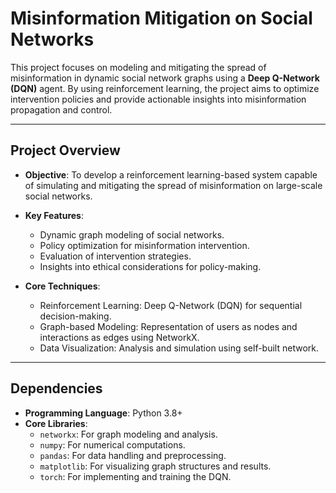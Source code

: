 # Misinformation Mitigation on Social Networks

This project focuses on modeling and mitigating the spread of misinformation in dynamic social network graphs using a **Deep Q-Network (DQN)** agent. By using reinforcement learning, the project aims to optimize intervention policies and provide actionable insights into misinformation propagation and control.

---

## **Project Overview**

- **Objective**: 
  To develop a reinforcement learning-based system capable of simulating and mitigating the spread of misinformation on large-scale social networks.
  
- **Key Features**:
  - Dynamic graph modeling of social networks.
  - Policy optimization for misinformation intervention.
  - Evaluation of intervention strategies.
  - Insights into ethical considerations for policy-making.

- **Core Techniques**:
  - Reinforcement Learning: Deep Q-Network (DQN) for sequential decision-making.
  - Graph-based Modeling: Representation of users as nodes and interactions as edges using NetworkX.
  - Data Visualization: Analysis and simulation using self-built network.

---

## **Dependencies**

- **Programming Language**: Python 3.8+
- **Core Libraries**:
  - `networkx`: For graph modeling and analysis.
  - `numpy`: For numerical computations.
  - `pandas`: For data handling and preprocessing.
  - `matplotlib`: For visualizing graph structures and results.
  - `torch`: For implementing and training the DQN.


